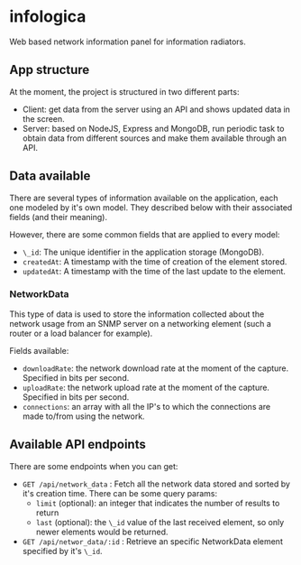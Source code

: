 # infologica
Web based network information panel for information radiators.

## App structure
At the moment, the project is structured in two different parts:
* Client: get data from the server using an API and shows updated data in the screen.
* Server: based on NodeJS, Express and MongoDB, run periodic task to obtain data from different sources and make them available through an API.

## Data available
There are several types of information available on the application, each one modeled by it's own model. They described below with their associated fields (and their meaning).

However, there are some common fields that are applied to every model:
* `\_id`: The unique identifier in the application storage (MongoDB).
* `createdAt`: A timestamp with the time of creation of the element stored.
* `updatedAt`: A timestamp with the time of the last update to the element.

### NetworkData
This type of data is used to store the information collected about the network usage from an SNMP server on a networking element (such a router or a load balancer for example).

Fields available:
* `downloadRate`: the network download rate at the moment of the capture. Specified in bits per second.
* `uploadRate`: the network upload rate at the moment of the capture. Specified in bits per second.
* `connections`: an array with all the IP's to which the connections are made to/from using the network.

## Available API endpoints
There are some endpoints when you can get:
* `GET /api/network_data` : Fetch all the network data stored and sorted by it's creation time. There can be some query params:
  * `limit` (optional): an integer that indicates the number of results to return
  * `last` (optional): the `\_id` value of the last received element, so only newer elements would be returned.
* `GET /api/networ_data/:id` : Retrieve an specific NetworkData element specified by it's `\_id`.
